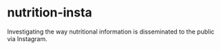 # nutrition-insta
Investigating the way nutritional information is disseminated to the public via Instagram.

